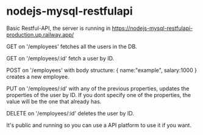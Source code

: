 # nodejs-mysql-restfulapi
Basic Restful-API, the server is running in https://nodejs-mysql-restfulapi-production.up.railway.app/

GET on '/employees' fetches all the users in the DB.

GET on '/employees/:id' fetch a user by ID.

POST on '/employees' with body structure: { name:"example", salary:1000 } creates a new employee.

PUT on '/employees/:id' with any of the previous properties, updates the properties of the user by ID. If you dont specify one of the properties, the value will be the one that already has.

DELETE on '/employees/:id' deletes the user by ID.


It's public and running so you can use a API platform to use it if you want.
